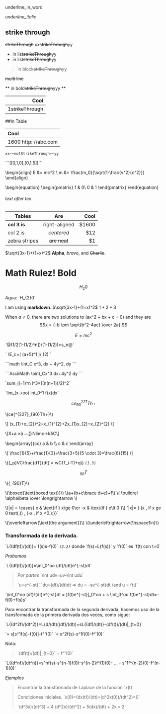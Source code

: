 underline_in_word

_underline_italic_

## strike through

  ~~strikeThrough~~
  xx~~strikeThrough~~yy

  -  in list~~strikeThrough~~yy
   -  in list~~strikeThrough~~yy

  >  in block~~strikeThrough~~yy
  
  ~~multi line~~

  **  in bold~~strikeThrough~~yyy **

  |  Cool |
  | ------:|
  | 1~~strikeThrough~~ |

  ##In Table

  |  Cool  |
  |:------ |
  | 1600 http: //abc.com |

```
xx~~notStrikeThrough~~yy
```

\`\`\`[[0,1,0],[0,1,5]]\`\`\`

\begin{align}
 E &= mc^2                              \\
 m &= \frac{m_0}{\sqrt{1-\frac{v^2}{c^2}}}
\end{align}

\begin{equation} \begin{pmatrix} 1 & 0\ 0 & 1 \end{pmatrix} \end{equation}

###### text after tex

| Tables        | Are           | Cool  |
| ------------- |:-------------:| -----:|
| **col 3 is**  | right-aligned | $1600 |
| col 2 is      | *centered*    |   $12 |
| zebra stripes | ~~are neat~~  |    $1 |

$\sqrt{3x-1}+(1+x)^2$
**Alpha**, _bravo_, and ~~Charlie~~.
# Math Rulez! **Bold**
$$H_{2}0$$

Agua: \`H_{2}0\`

I am using __markdown__.
$\sqrt{3x-1}+(1+x)^2$
$1 *2* 3$

When $a \ne 0$, there are two solutions to \(ax^2 + bx + c = 0\) and they are
$$x = {-b \pm \sqrt{b^2-4ac} \over 2a}.$$

$$E = mc^2$$

\`@(1/2[1-(1/2)^n])/(1-(1/2))=s_n@\`

\`
\E_c=( (a+5)^1 )/ (2)
\`

\`\`\`math
\int_C x^3\, dx + 4y^2\, dy
\`\`\`

\`\`\`AsciiMath
\oint_Cx^3 dx+4y^2 dy
\`\`\`

\`sum_(i=1)^n i^3=((n(n+1))/2)^2\`

\`lim_(x->oo) int_0^1 f(x)dx\`

$$ce{^{227}_{90}Th+}$$

\\(ce{^{227}_{90}Th+}\\)

\\[
(x_{1}+x_{2})^2=x_{1}^{2}+2x_{1}x_{2}+x_{2}^{2}
\\]

\\[X+a ≥â ⎯⎯∑iNlimx→kδC\\]

\\begin{array}{cc}
  a & b \\\\
  c & c
\\end{array}

\\[
\frac{1}{5}+\frac{1}{3}=\frac{3+5}{5 \cdot 3}=\frac{8}{15}
\\]

\\({_p}VC\frac{dT}{dt} = wC(T_i-T)+q\\) *`(1.3)`*

$${_{90}T}$$

\\({_{90}T}\\)

\\(\boxed{\text{boxed text}}\\)
\\(a+{b+c\brace d+e}+f\\)
\\( \buildrel \alpha\beta \over \longrightarrow \\)

\\(|x| = \cases{ x  & \text{if } x\ge 0\cr -x & \text{if } x\lt 0 }\\)
\`|x|= { (x , if x ge 0 text(,)) , (-x , if x <0.):}}\`

\\(\overleftarrow{\text{the argument}}\\)
\\(\underleftrightarrow{\hspace1in}\\)

### Transformada de la derivada.

\`L{(df(t))/(dt)}= f(s)s-f(0)\` *`(2.2)`*
donde \`f(s)=L{f(s)}\` y \`f(0)\` es \`f(t) con t=0\`

*Probamos*

\`L{(df(t))/(dt)}=\int_0^oo (df)/(dt)e^{-st}dt\`

> *Por partes* 
> \`\int udv=uv-\int udu\`
>
> \`u=e^{-st}\` \`du=(df)/(dt)dt => du = -se^{-st}dt \and  u = f(t)\`

\`\int_0^oo (df)/(dt)e^{-st}dt = [f(t)e^{-st}]_0^oo + s \int_0^oo f(t)e^{-st}dt=-f(0)+f(s)s\`

Para encontrar la transformada de la segunda derivada, hacemos uso de la transformada de la primera derivada dos veces, como sigue:

\`L{(d^2f)/(dt^2)}=L{d/(dt)((df)/(dt))=sL{(df)/(dt)}-(df(t))/(dt)|_{t=0}\`

\`= s[s^1f(s)-f(0)]-f^'(0)\`
\`= s^2f(s)-s^1f(0)-f^'(0)\`

Nota:
 >\`(df(t))/(dt)|_{t=0}\`\`= f^'(0)\`

\`L{(d^nf)/(dt^n)}=s^nf(s)-s^{n-1}f(0)-s^{n-2}f^(1)(0)- … - s^1f^{n-2}(0)-f^(n-1)(0)\`

*Ejemplos*
> Encontrar la transformada de Laplace de la funcion \`x(t)\`
>
> Condiciones iniciales.
> \`x(0)=(dx(t))/(dt)=(d^2x(0))/(dt^2)=0\`
>
> \`(d^3x)/(dt^3) + 4 (d^2x)/(dt^2) + 5(dx)/(dt) + 2x = 2\`
